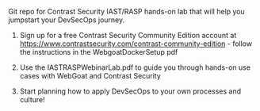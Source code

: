 
Git repo for Contrast Security IAST/RASP hands-on lab that will help you jumpstart your DevSecOps journey.

1. Sign up for a free Contrast Security Community Edition account at https://www.contrastsecurity.com/contrast-community-edition - follow the instructions in the WebgoatDockerSetup pdf

2. Use the IASTRASPWebinarLab.pdf to guide you through hands-on use cases with WebGoat and Contrast Security

3. Start planning how to apply DevSecOps to your own processes and culture!
